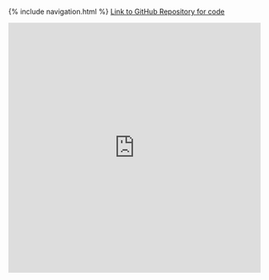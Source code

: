 {% include navigation.html %}
<a href="https://github.com/peacekeeper6/Jun-CSP-Project">Link to GitHub Repository for code</a>
<iframe frameborder="0" width="100%" height="500px" src="https://replit.com/@TWIYJun/Jun-CSP-Project#python-menu.py"></iframe>

